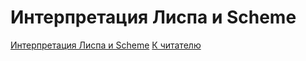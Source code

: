 # Интерпретация Лиспа и Scheme

[Интерпретация Лиспа и Scheme](./00_title_and_cc.md)
[К читателю](./01_preface.md)
